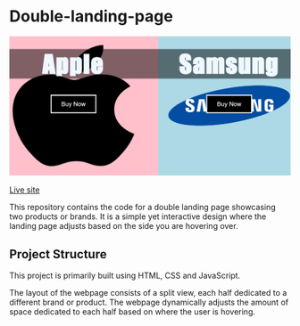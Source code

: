 # Double-landing-page
![Screenshot](double-landing.jpg)

[Live site](https://aneal07.github.io/Double-landing-page/)

This repository contains the code for a double landing page showcasing two products or brands. It is a simple yet interactive design where the landing page adjusts based on the side you are hovering over.

## Project Structure

This project is primarily built using HTML, CSS and JavaScript.

The layout of the webpage consists of a split view, each half dedicated to a different brand or product. The webpage dynamically adjusts the amount of space dedicated to each half based on where the user is hovering. 
